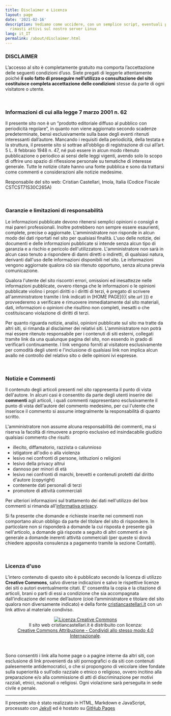 ```yaml
---
title: Disclaimer e Licenza
layout: page
date: '2021-02-16'
description: Vediamo come uccidere, con un semplice script, eventuali processi zombie
  rimasti attivi sul nostro server Linux
lang: it_IT
permalink: /about/disclaimer.html
---
```

### DISCLAIMER
L’accesso al sito è completamente gratuito ma comporta l’accettazione delle seguenti condizioni d’uso. Siete pregati di leggerle attentamente poiché **il solo fatto di proseguire nell’utilizzo o consultazione del sito costituisce completa accettazione delle condizioni** stesse da parte di ogni visitatore o utente.

<br> 

### Informazioni di cui alla legge 7 marzo 2001 n. 62

Il presente sito non è un “prodotto editoriale diffuso al pubblico con periodicità regolare”, in quanto non viene aggiornato secondo scadenze predeterminate, bensì esclusivamente sulla base degli eventi ritenuti interessanti dall’autore. Mancando i requisiti della periodicità, della testata e la struttura, il presente sito si sottrae all’obbligo di registrazione di cui all’art. 5 L. 8 febbraio 1948 n. 47, né può essere in alcun modo ritenuto pubblicazione o periodico ai sensi delle leggi vigenti, avendo solo lo scopo di offrire uno spazio di riflessione personale su tematiche di interesse generale. Tutte le notizie citate hanno una fonte pubblica e sono da trattarsi come commenti e considerazioni alle notizie medesime. 

Responsabile del sito web: Cristian Castellari, Imola, Italia (Codice Fiscale CSTCST71S30C265A)

<br> 

### Garanzie e limitazioni di responsabilità
Le informazioni pubblicate devono ritenersi semplici opinioni o consigli e mai pareri professionali. Inoltre potrebbero non sempre essere esaurienti, complete, precise o aggiornate. L'amministratore non risponde in alcun modo dei dati riportati nel sito per qualsiasi finalità. L'uso delle notizie, dei documenti e delle informazioni pubblicate si intende senza alcun tipo di garanzia e a rischio e pericolo dell'utilizzatore. L'amministratore non sarà in alcun caso tenuto a rispondere di danni diretti o indiretti, di qualsiasi natura, derivanti dall'uso delle informazioni disponibili nel sito. Le informazioni vengono aggiornate qualora ciò sia ritenuto opportuno, senza alcuna previa comunicazione.

Qualora l'utente del sito riscontri errori, omissioni ed inesattezze nelle informazioni pubblicate, ovvero ritenga che le informazioni o le opinioni pubblicate violino i propri diritti o i diritti di terzi, è pregato di scrivere all'amministratore tramite i link indicati in [HOME PAGE]({{ site.url }}) e provvederemo a verificare e rimuovere immediatamente dal sito materiali, dati, informazioni o opinioni che risultino non completi, inesatti o che costituiscano violazione di diritti di terzi.

Per quanto riguarda notizie, analisi, opinioni pubblicate sul sito ma tratte da altri siti, si rimanda al disclaimer dei relativi siti.
L'amministratore non potrà mai essere ritenuto responsabile per i contenuti di siti esterni, collegati tramite link da una qualunque pagina del sito, non essendo in grado di verificarli continuamente. I link vengono forniti al visitatore esclusivamente per comodità degli utenti e l'inclusione di qualsiasi link non implica alcun avallo né controllo del relativo sito o delle opinioni ivi espresse.

<br>

### Notizie e Commenti
<i class="fa fa-comments-o fa-3x fa-pull-left" aria-hidden="true" style="color: #337ab7;"></i> Il contenuto degli articoli presenti nel sito rappresenta il punto di vista dell'autore. In alcuni casi è consentito da parte degli utenti inserire dei **commenti** agli articoli, i quali commenti rappresentano esclusivamente il punto di vista dell'autore del commento medesimo, per cui l'utente che inserisce il commento si assume integralmente la responsabilità di quanto scritto.


L'amministratore non assume alcuna responsabilità dei commenti, ma si riserva la facoltà di rimuovere a proprio esclusivo ed insindacabile giudizio qualsiasi commento che risulti:

- illecito, diffamatorio, razzista o calunnioso
- istigatore all'odio o alla violenza
- lesivo nei confronti di persone, istituzioni o religioni
- lesivo della privacy altrui
- dannoso per minori di età
- lesivo nei confronti di marchi, brevetti e contenuti protetti dal diritto d'autore (copyright)
- contenente dati personali di terzi
- promotore di attività commerciali

Per ulteriori informazioni sul trattamento dei dati nell'utilizzo del box commenti si rimanda all'[informativa privacy](/about/privacy.html).

Si fa presente che domande e richieste inserite nei commenti non comportano alcun obbligo da parte del titolare del sito di rispondere. In particolare non si risponderà a domande la cui risposta è presente già nell'articolo, a domande già risposte a seguito di altri commenti e in generale a domande inerenti attività commerciali (per queste si dovrà chiedere apposita consulenza a pagamento tramite la sezione Contatti).

<br> 

### Licenza d'uso

<i class="fa fa-creative-commons fa-3x fa-pull-left" aria-hidden="true" style="color: #337ab7;"></i> L’intero contenuto di questo sito è pubblicato secondo la licenza di utilizzo **Creative Commons**, salvo diverse indicazioni e salvo le rispettive licenze dei siti o autori eventualmente citati. E’ consentita la copia e la citazione di articoli, brani o parti di essi a condizione che sia accompagnata dall’indicazione del nome dell’autore (cioè l’amministratore e titolare del sito qualora non diversamente indicato) e della fonte <a href="https://cristiancastellari.it">cristiancastellari.it</a> con un link attivo al materiale condiviso. 

<p style="text-align: center;"><a rel="license" href="http://creativecommons.org/licenses/by-sa/4.0/"><img alt="Licenza Creative Commons" style="border-width:0" src="https://i.creativecommons.org/l/by-sa/4.0/88x31.png" /></a><br />Il sito web cristiancastellari.it è distribuito con licenza:<br /><a rel="license" href="http://creativecommons.org/licenses/by-sa/4.0/">Creative Commons Attribuzione - Condividi allo stesso modo 4.0 Internazionale</a>.</p><br />

Sono consentiti i link alla home page o a pagine interne da altri siti, con esclusione di link provenienti da siti pornografici o da siti con contenuti palesemente antidemocratici, o che si propongono di veicolare idee fondate sulla superiorità o sull’odio razziale o etnico o religioso, ovvero incitino alla preparazione e/o alla commissione di atti di discriminazione per motivi razziali, etnici, nazionali o religiosi.
Ogni violazione sarà perseguita in sede civile e penale.

<hr>

Il presente sito è stato realizzato in HTML, Markdown e JavaScript, processato con [Jekyll](https://jekyllrb.com/) ed è hostato su [GitHub Pages](https://pages.github.com/)